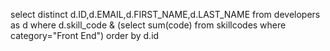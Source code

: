 select distinct d.ID,d.EMAIL,d.FIRST_NAME,d.LAST_NAME
from developers as d 
where d.skill_code  & (select sum(code)
                       from skillcodes
                       where category="Front End")
order by d.id

